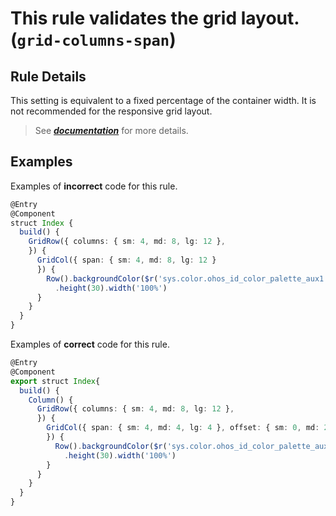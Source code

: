 # This rule validates the grid layout. (`grid-columns-span`)

## Rule Details

This setting is equivalent to a fixed percentage of the container width. It is not recommended for the responsive grid layout.

> See [**_documentation_**](https://developer.huawei.com/consumer/{{region}}/doc/harmonyos-guides-{{apiVersion}}/ide_grid-columns-span-{{apiVersion}}) for more details.

## Examples

Examples of **incorrect** code for this rule.

```ts
@Entry
@Component
struct Index {
  build() {
    GridRow({ columns: { sm: 4, md: 8, lg: 12 },
    }) {
      GridCol({ span: { sm: 4, md: 8, lg: 12 }
      }) {
        Row().backgroundColor($r('sys.color.ohos_id_color_palette_aux1'))
          .height(30).width('100%')
      }
    }
  }
}
```

Examples of **correct** code for this rule.

```ts
@Entry
@Component
export struct Index{
  build() {
    Column() {
      GridRow({ columns: { sm: 4, md: 8, lg: 12 },
      }) {
        GridCol({ span: { sm: 4, md: 4, lg: 4 }, offset: { sm: 0, md: 2, lg: 4 }
        }) {
          Row().backgroundColor($r('sys.color.ohos_id_color_palette_aux1'))
            .height(30).width('100%')
        }
      }
    }
  }
}
```
